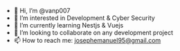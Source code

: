 - 👋 Hi, I’m @vanp007
- 👀 I’m interested in Development & Cyber Security
- 🌱 I’m currently learning Nestjs & Vuejs
- 💞️ I’m looking to collaborate on any development project
- 📫 How to reach me: josephemanuel95@gmail.com

<!---
vanp007/vanp007 is a ✨ special ✨ repository because its `README.md` (this file) appears on your GitHub profile.
You can click the Preview link to take a look at your changes.
--->
